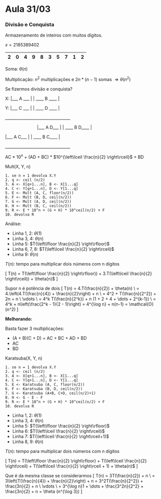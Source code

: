 # Aula 31/03

### Divisão e Conquista

Armazenamento de inteiros com muitos dígitos.

$x = 2185389402$

2 | 0 | 4 | 9 | 8 | 3 | 5 | 7 | 1 | 2
-|-|-|-|-|-|-|-|-|-

Soma: $\theta(n)$

Multiplicação: $n^2$ multiplicações e $2n*(n-1)$ somas $\Rightarrow \theta(n^2)$

Se fizermos divisão e conquista?

X: |___ A ___ | | ____ B ____ |

Y: |___ C ___ | | ____ D ____ |

$\text{_________________________________}$

$\quad\quad\quad\quad\quad\quad$ |___ A D___ | | ____ B D____ |

|___ A C___ | | ____ B C____ |
$\quad\quad\quad\quad\quad\quad$

$\text{_________________________________}$

AC * $10^n$ + (AD + BC) * $10^{\left\lceil \frac{n}{2} \right\rceil}$ + BD

Mult(X, Y, n)
```
1. se n = 1 devolva X.Y
2. q <- ceil (n/2)
3. A <- X[q+1...n], B <- X[1...q]
4. C <- Y[q+1...n], D <- Y[1...q]
5. E <- Mult (A, C, floor(n/2))
6. F <- Mult (B, D, ceil(n/2))
7. G <- Mult (A, D, ceil(n/2))
8. H <- Mult (B, C, ceil(n/2))
9. R <- E * 10^n + (G + H) * 10^ceil(n/2) + F
10. devolva R
```

Análise:

* Linha 1, 2: $\theta(1)$
* Linha 3, 4: $\theta(n)$
* Linha 5: $T(\left\lfloor \frac{n}{2} \right\rfloor)$
* Linha 6, 7, 8: $T(\left\lceil \frac{n}{2} \right\rceil)$
* Linha 9: $\theta(n)$

$T(n)$: tempo para multiplicar dois números com n dígitos

\[
    T(n) = T(\left\lfloor \frac{n}{2} \right\rfloor)) + 3.T(\left\lceil \frac{n}{2} \right\rceil)) + \theta(n)$
\]

Supor n é potência de dois
\[
    T(n) = 4.T(\frac{n}{2}) + \theta(n) \\
    = 4.\left(4.T(\frac{n}{4}) + \frac{n}{2}\right) + n \\
    = 4^2 + T(\frac{n}{2^2}) + 2n + n \\
    \vdots \\
     = 4^k T(\frac{n}{2^k}) + n (1 + 2 + 4 + \dots + 2^{k-1}) \\
     = 4^k + n\left(\frac{2^k - 1}{2 - 1}\right) =  4^{\log n} + n(n-1) = \mathcal{O}(n^2)
\]

**Melhorando:**

Basta fazer 3 multiplicações:

* (A + B)(C + D) = AC + BC + AD + BD
* AC
* BD

Karatsuba(X, Y, n)
```
1. se n = 1 devolva X.Y
2. q <- ceil (n/2)
3. A <- X[q+1...n], B <- X[1...q]
4. C <- Y[q+1...n], D <- Y[1...q]
5. E <- Karatsuba (A, C, floor(n/2))
6. F <- Karatsuba (B, D, ceil(n/2))
7. G <- Karatsuba (A+B, C+D, ceil(n/2)+1)
8. H <- G - E - F
9. R <- E * 10^n + (G + H) * 10^ceil(n/2) + F
10. devolva R
```

* Linha 1, 2: $\theta(1)$
* Linha 3, 4: $\theta(n)$
* Linha 5: $T(\left\lfloor \frac{n}{2} \right\rfloor)$
* Linha 6: $T(\left\lceil \frac{n}{2} \right\rceil)$
* Linha 7: $T(\left\lceil \frac{n}{2} \right\rceil+1)$
* Linha 8, 9: $\theta(n)$


$T(n)$: tempo para multiplicar dois números com n dígitos

\[
    T(n) = T(\left\lfloor \frac{n}{2} \right\rfloor) + T(\left\lceil \frac{n}{2} \right\rceil) + T(\left\lceil \frac{n}{2} \right\rceil + 1) + \theta(n)$
\]

Que é da mesma classe se considerarmos
\[
    T(n) = 3T(\frac{n}{2}) + n \\
    = 3\left(T(\frac{n}{4}) + \frac{n}{2}\right) + n = 3^2T(\frac{n}{2^2}) + \frac{3n}{2} + n \\
    \vdots \\
    = 3^{\log n}1 + \dots + \frac{3^2n}{2^2} + \frac{3n}{2} + n = \theta (n^{\log 3})
\]
